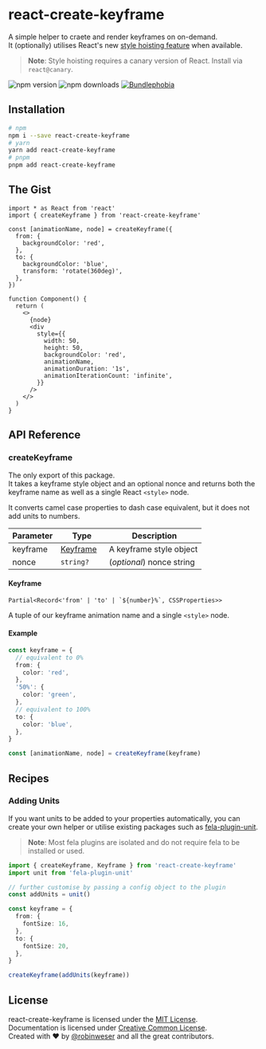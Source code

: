 # react-create-keyframe

A simple helper to craete and render keyframes on on-demand.<br />
It (optionally) utilises React's new [style hoisting feature](https://react.dev/reference/react-dom/components/style#rendering-an-inline-css-stylesheet) when available.

> **Note**: Style hoisting requires a canary version of React. Install via `react@canary`.

<img alt="npm version" src="https://badge.fury.io/js/react-create-keyframe.svg"> <img alt="npm downloads" src="https://img.shields.io/npm/dm/react-create-keyframe.svg"> <a href="https://bundlephobia.com/result?p=react-create-keyframe@latest"><img alt="Bundlephobia" src="https://img.shields.io/bundlephobia/minzip/react-create-keyframe.svg"></a>

## Installation

```sh
# npm
npm i --save react-create-keyframe
# yarn
yarn add react-create-keyframe
# pnpm
pnpm add react-create-keyframe
```

## The Gist

```tsx
import * as React from 'react'
import { createKeyframe } from 'react-create-keyframe'

const [animationName, node] = createKeyframe({
  from: {
    backgroundColor: 'red',
  },
  to: {
    backgroundColor: 'blue',
    transform: 'rotate(360deg)',
  },
})

function Component() {
  return (
    <>
      {node}
      <div
        style={{
          width: 50,
          height: 50,
          backgroundColor: 'red',
          animationName,
          animationDuration: '1s',
          animationIterationCount: 'infinite',
        }}
      />
    </>
  )
}
```

## API Reference

### createKeyframe

The only export of this package.<br />
It takes a keyframe style object and an optional nonce and returns both the keyframe name as well as a single React `<style>` node.

It converts camel case properties to dash case equivalent, but it does not add units to numbers.

| Parameter |  Type                   |  Description              |
| --------- | ----------------------- | ------------------------- |
| keyframe  | [Keyframe](#keyframe)   | A keyframe style object   |
| nonce     | `string?`               | (_optional_) nonce string |

#### Keyframe

```
Partial<Record<'from' | 'to' | `${number}%`, CSSProperties>>
```

A tuple of our keyframe animation name and a single `<style>` node.

#### Example

```ts
const keyframe = {
  // equivalent to 0%
  from: {
    color: 'red',
  },
  '50%': {
    color: 'green',
  },
  // equivalent to 100%
  to: {
    color: 'blue',
  },
}

const [animationName, node] = createKeyframe(keyframe)
```

## Recipes

### Adding Units

If you want units to be added to your properties automatically, you can create your own helper or utilise existing packages such as [fela-plugin-unit](https://github.com/robinweser/fela/tree/master/packages/fela-plugin-unit#fela-plugin-unit).

> **Note**: Most fela plugins are isolated and do not require fela to be installed or used.

```ts
import { createKeyframe, Keyframe } from 'react-create-keyframe'
import unit from 'fela-plugin-unit'

// further customise by passing a config object to the plugin
const addUnits = unit()

const keyframe = {
  from: {
    fontSize: 16,
  },
  to: {
    fontSize: 20,
  },
}

createKeyframe(addUnits(keyframe))
```

## License

react-create-keyframe is licensed under the [MIT License](http://opensource.org/licenses/MIT).<br>
Documentation is licensed under [Creative Common License](http://creativecommons.org/licenses/by/4.0/).<br>
Created with ♥ by [@robinweser](http://weser.io) and all the great contributors.
